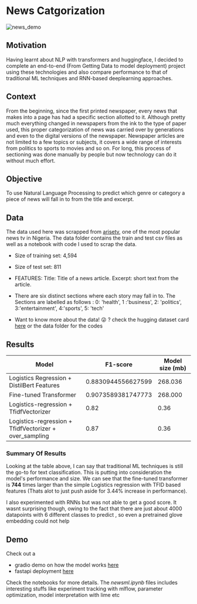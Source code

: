 # News Catgorization

![news_demo](https://user-images.githubusercontent.com/70687495/188132947-9975fe19-3b13-49b3-907c-b8983c34a785.JPG)

## Motivation 
Having learnt about NLP with transformers and huggingface, I decided to complete an end-to-end (From Getting Data to model deployment) project using these technologies and also compare performance to  that of traditional ML techniques and RNN-based deeplearning approaches.


## Context 
From the beginning, since the first printed newspaper, every news that makes into a page has had a specific section allotted to it. Although pretty much everything changed in newspapers from the ink to the type of paper used, this proper categorization of news was carried over by generations and even to the digital versions of the newspaper. Newspaper articles are not limited to a few topics or subjects, it covers a wide range of interests from politics to sports to movies and so on. For long, this process of sectioning was done manually by people but now technology can do it without much effort. 

## Objective
To use Natural Language Processing to predict which genre or category a piece of news will fall in to from the title and excerpt. 

## Data
The data used here was scrapped from [arisetv](https://www.arise.tv/), one of the most popular news tv in Nigeria. The data folder contains the train and test 
csv files as well as a notebook with code I used to scrap the data. 
* Size of training set: 4,594 
* Size of test set: 811 
* FEATURES: Title:  Title of a news article. Excerpt: short text from the article. 
* There are six distinct sections where each story may fall in to. The Sections are labelled as follows : 0: 'health', 1 :'business', 2: 'politics', 3:'entertainment', 4:'sports', 5: 'tech'

* Want to know more about the data! :stuck_out_tongue_winking_eye: ?
check the hugging dataset card [here](https://huggingface.co/datasets/okite97/news-data) or the data folder for the codes


## Results
| Model                                          | F1-score              | Model size (mb) |
| ---------------------------------------------- | --------------------- |--------------- |
| Logistics Regression + DistilBert Features     |  0.8830944556627599   |  268.036   |
| Fine-tuned Transformer                         | 0.9073589381747773    |  268.000   |
| Logistics-regression + TfidfVectorizer |  0.82   |  0.36  |
| Logistics-regression + TfidfVectorizer + over_sampling |  0.87   |  0.36  |


### Summary Of Results

Looking at the table above, I can say that traditional ML techniques is still the go-to for text classification. This is putting into consideration the model's
performance and size. We can see that the fine-tuned transformer is **744** times larger than the simple Logistics regression with TFID based features (Thats alot to just push aside for 3.44% increase in performance). 

I also experimented with RNNs but was not able to get a good score. It wasnt surprising though,  owing to the fact that there are just about 4000 datapoints with 6 different classes to predict , so even a pretrained glove embedding could not help




## Demo

Check out a 
- gradio demo on how the model works [here](https://huggingface.co/spaces/okite97/news-demo)
- fastapi deployment [here](https://github.com/chimaobi-okite/News/)


Check the notebooks for more details. 
The *newsml.ipynb* files includes interesting stuffs like experiment tracking with mlflow, parameter optimization, model interpretation with lime etc
